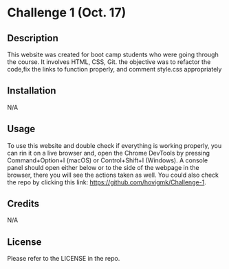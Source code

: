 # Challenge 1 (Oct. 17)

## Description

This website was created for boot camp students who were going through the course. It involves HTML, CSS, Git. the objective was to refactor the code,fix the links to function properly, and comment style.css appropriately

## Installation

N/A

## Usage

To use this website and double check if everything is working properly, you can rin it on a live browser and, open the Chrome DevTools by pressing Command+Option+I (macOS) or Control+Shift+I (Windows). A console panel should open either below or to the side of the webpage in the browser, there you will see the actions taken as well. You could also check the repo by clicking this link: https://github.com/hovigmk/Challenge-1.

## Credits

N/A

## License

Please refer to the LICENSE in the repo.
